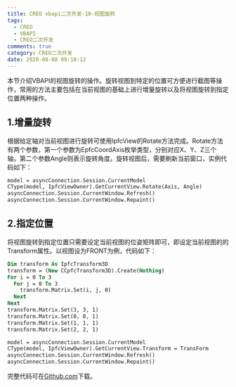 ```yaml
---
title: CREO vbapi二次开发-10-视图旋转
tags:
  - CREO
  - VBAPI
  - CREO二次开发
comments: true
category: CREO二次开发
date: 2020-08-08 09:10:12
---
```



本节介绍VBAPI的视图旋转的操作。旋转视图到特定的位置可方便进行截图等操作，常用的方法主要包括在当前视图的基础上进行增量旋转以及将视图旋转到指定位置两种操作。

## 1.增量旋转

根据给定轴对当前视图进行旋转可使用IpfcView的Rotate方法完成。Rotate方法有两个参数，第一个参数为EpfcCoordAxis枚举类型，分别对应X、Y、Z三个轴，第二个参数Angle则表示旋转角度。旋转视图后，需要刷新当前窗口，实例代码如下：

```vb
model = asyncConnection.Session.CurrentModel
CType(model, IpfcViewOwner).GetCurrentView.Rotate(Axis, Angle)
asyncConnection.Session.CurrentWindow.Refresh()
asyncConnection.Session.CurrentWindow.Repaint()
```

## 2.指定位置

将视图旋转到指定位置只需要设定当前视图的位姿矩阵即可，即设定当前视图的的Transform属性。以视图设为FRONT为例，代码如下：

```vb
Dim transform As IpfcTransform3D
transform = (New CCpfcTransform3D).Create(Nothing)
For i = 0 To 3
  For j = 0 To 3
    transform.Matrix.Set(i, j, 0)
  Next
Next
transform.Matrix.Set(3, 3, 1)
transform.Matrix.Set(0, 0, 1)
transform.Matrix.Set(1, 1, 1)
transform.Matrix.Set(2, 2, 1)

model = asyncConnection.Session.CurrentModel
CType(model, IpfcViewOwner).GetCurrentView.Transform = TransForm
asyncConnection.Session.CurrentWindow.Refresh()
asyncConnection.Session.CurrentWindow.Repaint()
```

完整代码可在<a href="https://github.com/slacker-HD/creo_vbapi" target="_blank">Github.com</a>下载。
